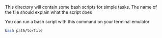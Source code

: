 This directory will contain some bash scripts for simple tasks. The name of the file should explain what the script does

You can run a bash script with this command on your terminal emulator
```bash
bash path/to/file
```
